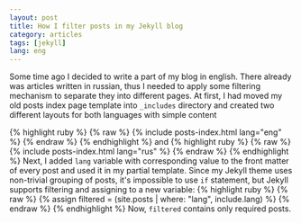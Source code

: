 ```yaml
---
layout: post
title: How I filter posts in my Jekyll blog
category: articles
tags: [jekyll]
lang: eng
---
```

Some time ago I decided to write a part of my blog in english. There already was articles written in russian, thus I needed to apply some filtering mechanism to separate they into different pages.
At first, I had moved my old posts index page template into ```_includes``` directory and created two different layouts for both languages with simple content

{% highlight ruby %}
{% raw %}
{% include posts-index.html lang="eng" %}
{% endraw %}
{% endhighlight %}
and 
{% highlight ruby %}
{% raw %}
{% include posts-index.html lang="rus" %}
{% endraw %}
{% endhighlight %} 
Next, I added ```lang``` variable with corresponding value to the front matter of every post and used it in my partial template. Since my Jekyll theme uses non-trivial grouping of posts, it's impossible to use ```if``` statement, but Jekyll supports filtering and assigning to a new variable:
{% highlight ruby %}
{% raw %}
{% assign filtered = (site.posts | where: "lang", include.lang) %}
{% endraw %}
{% endhighlight %}
Now, ```filtered``` contains only required posts.